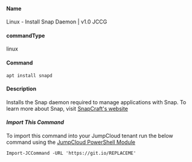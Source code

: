 #### Name

Linux - Install Snap Daemon | v1.0 JCCG

#### commandType

linux

#### Command

```
apt install snapd
```

#### Description

Installs the Snap daemon required to manage applications with Snap. To learn more about Snap, visit [SnapCraft's website](https://snapcraft.io/)

#### *Import This Command*

To import this command into your JumpCloud tenant run the below command using the [JumpCloud PowerShell Module](https://github.com/TheJumpCloud/support/wiki/Installing-the-JumpCloud-PowerShell-Module)

```
Import-JCCommand -URL 'https://git.io/REPLACEME'
```
